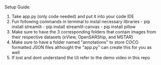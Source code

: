 Setup Guide:

  1. Take app.py (only code needed) and put it into your code IDE
  2. Fun following commands in terminal to instal necessary libraries
    - pip install streamlit
    - pip install streamlit-canvas
    - pip install pillow
  3. Make sure to have the 3 corresponding folders that contain images from their respective datasets (xView, OpenSARShip, and MSTAR)
  4. Make sure to have a folder named "annotations" to store COCO formatted JSON files althought the "app.py" can create this for you as well
  5. If lost and dont understand the UI refer to the demo video in this repo 
